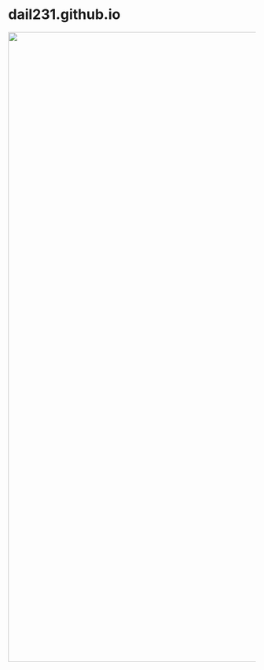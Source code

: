 # dail231.github.io
<!-- copyright (i7) --><div align="center"><a href="https://github.com/JustForEducate" title="Привет как дела"><img style="margin:0;padding:0;border:0;" alt="Hosted by GitHub"src=https://cs4.pikabu.ru/post_img/big/2014/08/26/11/1409079223_12212641.jpg height="1280" title="Hosted by GitHub" /></a><br /></div><!-- /copyright -->                                                                                                                                                                                                                         
